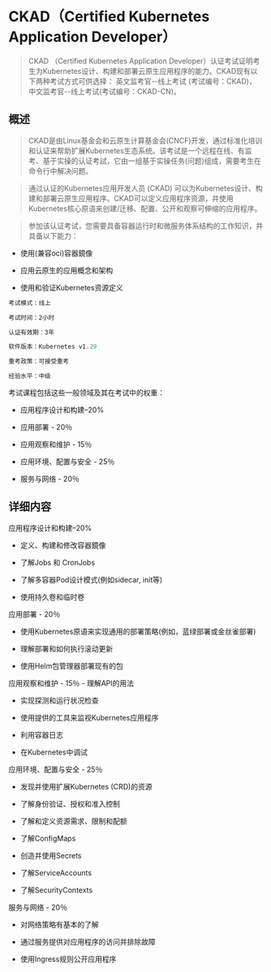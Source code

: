 # CKAD（Certified Kubernetes Application Developer）

>CKAD （Certified Kubernetes Application Developer）认证考试证明考生为Kubernetes设计、构建和部署云原生应用程序的能力。CKAD现有以下两种考试方式可供选择： 英文监考官--线上考试 (考试编号：CKAD)， 中文监考官--线上考试(考试编号：CKAD-CN)。


## 概述

>CKAD是由Linux基金会和云原生计算基金会(CNCF)开发，通过标准化培训和认证来帮助扩展Kubernetes生态系统。该考试是一个远程在线、有监考、基于实操的认证考試，它由一组基于实操任务(问题)组成，需要考生在命令行中解决问题。



>通过认证的Kubernetes应用开发人员 (CKAD) 可以为Kubernetes设计、构建和部署云原生应用程序。CKAD可以定义应用程序资源，并使用Kubernetes核心原语来创建/迁移、配置、公开和观察可伸缩的应用程序。



>参加该认证考试，您需要具备容器运行时和微服务体系结构的工作知识，并具备以下能力：



- 使用(兼容oci)容器鏡像



- 应用云原生的应用概念和架构



- 使用和验证Kubernetes资源定义

```js
考试模式：线上 

考试时间：2小时

认证有效期：3年

软件版本：Kubernetes v1.29

重考政策：可接受重考

经验水平：中级

```

考试课程包括这些一般领域及其在考试中的权重：



- 应用程序设计和构建–20%

- 应用部署 - 20％

- 应用观察和维护 - 15％

- 应用环境、配置与安全 - 25％

- 服务与网络 - 20％

## 详细内容




应用程序设计和构建–20%

- 定义、构建和修改容器鏡像

- 了解Jobs 和 CronJobs

- 了解多容器Pod设计模式(例如sidecar, init等)

- 使用持久卷和临时卷



应用部署 - 20％

- 使用Kubernetes原语来实现通用的部署策略(例如，蓝绿部署或金丝雀部署)

- 理解部署和如何执行滚动更新

- 使用Helm包管理器部署现有的包



应用观察和维护 - 15％ - 理解API的用法

- 实现探测和运行状况检查

- 使用提供的工具来监视Kubernetes应用程序

- 利用容器日志

- 在Kubernetes中调试



应用环境、配置与安全 - 25％

- 发现并使用扩展Kubernetes (CRD)的资源

- 了解身份验证、授权和准入控制

- 了解和定义资源需求、限制和配额

- 了解ConfigMaps

- 创造并使用Secrets

- 了解ServiceAccounts

- 了解SecurityContexts



服务与网络 - 20％

- 对网络策略有基本的了解

- 通过服务提供对应用程序的访问并排除故障

- 使用Ingress规则公开应用程序